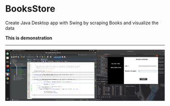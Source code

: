 # BooksStore
Create Java Desktop app with Swing by scraping Books and visualize the data 

**This is demonstration**

---

![scr1](./scr1.png)

